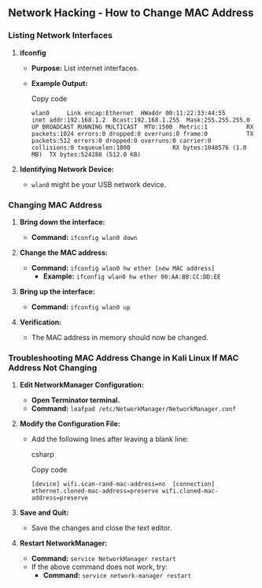 ## Network Hacking - How to Change MAC Address

### Listing Network Interfaces

1. **ifconfig**
    
    - **Purpose:** List internet interfaces.
    - **Example Output:**
        
        
        
        Copy code
        
        `wlan0     Link encap:Ethernet  HWaddr 00:11:22:33:44:55             inet addr:192.168.1.2  Bcast:192.168.1.255  Mask:255.255.255.0           UP BROADCAST RUNNING MULTICAST  MTU:1500  Metric:1           RX packets:1024 errors:0 dropped:0 overruns:0 frame:0           TX packets:512 errors:0 dropped:0 overruns:0 carrier:0           collisions:0 txqueuelen:1000            RX bytes:1048576 (1.0 MB)  TX bytes:524288 (512.0 KB)`
        
2. **Identifying Network Device:**
    
    - `wlan0` might be your USB network device.

### Changing MAC Address

1. **Bring down the interface:**
    
    - **Command:** `ifconfig wlan0 down`
2. **Change the MAC address:**
    
    - **Command:** `ifconfig wlan0 hw ether [new MAC address]`
        - **Example:** `ifconfig wlan0 hw ether 00:AA:BB:CC:DD:EE`
3. **Bring up the interface:**
    
    - **Command:** `ifconfig wlan0 up`
4. **Verification:**
    
    - The MAC address in memory should now be changed.

### Troubleshooting MAC Address Change in Kali Linux If MAC  Address Not Changing

1. **Edit NetworkManager Configuration:**
    
    - **Open Terminator terminal.**
    - **Command:** `leafpad /etc/NetworkManager/NetworkManager.conf`
2. **Modify the Configuration File:**
    
    - Add the following lines after leaving a blank line:
        
        csharp
        
        Copy code
        
        `[device] wifi.scan-rand-mac-address=no  [connection] ethernet.cloned-mac-address=preserve wifi.cloned-mac-address=preserve`
        
3. **Save and Quit:**
    
    - Save the changes and close the text editor.
4. **Restart NetworkManager:**
    
    - **Command:** `service NetworkManager restart`
    - If the above command does not work, try:
        - **Command:** `service network-manager restart`